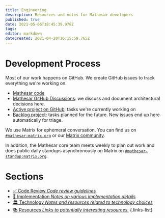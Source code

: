 ```yaml
---
title: Engineering
description: Resources and notes for Mathesar developers
published: true
date: 2021-05-06T18:45:39.978Z
tags: 
editor: markdown
dateCreated: 2021-04-20T16:15:59.765Z
---
```


# Development Process
Most of our work happens on GitHub. We create GitHub issues to track everything we're working on.

- [Mathesar code](https://github.com/centerofci/mathesar)
- [Mathesar GitHub Discussions](https://github.com/centerofci/mathesar/discussions): we discuss and document architectural decisions here.
- [Active project on GitHub](https://github.com/centerofci/mathesar/projects/1): tasks we're currently working on
- [Backlog project](https://github.com/centerofci/mathesar/projects/2): tasks planned for the future. New issues end up here automatically for triage.

We use Matrix for ephemeral conversation. You can find us on [`#mathesar:matrix.org`](https://matrix.to/#/#mathesar:matrix.org) or our [Matrix community](https://matrix.to/#/+mathesar:matrix.org).

In addition, the Mathesar core team meets weekly to plan out work and does public daily standups asynchronously on Matrix on [`#mathesar-standup:matrix.org`](https://matrix.to/#/#mathesar-standup:matrix.org).

# Sections
- [:white_check_mark: Code Review *Code review guidelines*](/engineering/code-review)
- [:wrench: Implementation *Notes on various implementation details*](/engineering/implementation)
- [:classical_building: Technology *Notes and resources related to technology choices*](/engineering/technology)
- [:books: Resources *Links to potentially interesting resources.*](/engineering/resources)
{.links-list}
